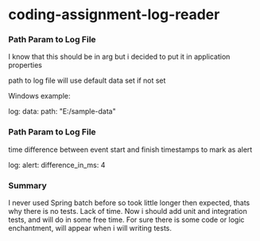 # coding-assignment-log-reader

### Path Param to Log File ###
I know that this should be in arg but i decided to put it in application properties

path to log file
will use default data set if not set

Windows example:

log:
  data:
    path: "E:/sample-data"

### Path Param to Log File ###

time difference between event start and finish timestamps to mark as alert

log:
  alert:
    difference_in_ms: 4


### Summary ###

I never used Spring batch before so took little longer then expected, thats why there is no tests. Lack of time.
Now i should add unit and integration tests, and will do in some free time.
For sure there is some code or logic enchantment, will appear when i will writing tests.